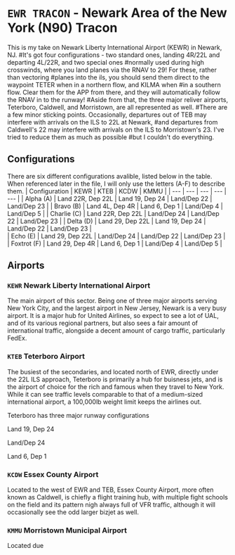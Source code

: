 # `EWR TRACON` - Newark Area of the New York (N90) Tracon
This is my take on Newark Liberty International Airport (KEWR) in Newark, NJ.
#It's got four configurations - two standard ones, landing 4R/22L and departing 4L/22R, and two special ones 
#normally used during high crosswinds, where you land planes via the RNAV to 29! For these, rather than vectoring 
#planes into the ils, you should send them direct to the waypoint TETER when in a northern flow, and KILMA when
#in a southern flow. Clear them for the APP from there, and they will automatically follow the RNAV in to the runway!
#Aside from that, the three major reliver airports, Teterboro, Caldwell, and Morristown, are all represented as well. 
#There are a few minor sticking points. Occasionally, departures out of TEB may interfere with arrivals on the ILS to 22L at Newark,
#and departures from Caldwell's 22 may interfere with arrivals on the ILS to Morristown's 23. I've tried to reduce them as much as possible
#but I couldn't do everything.

## Configurations
There are six different configurations avalible, listed below in the table. When referenced later in the file, I will only use the letters (A-F) to describe them.
| Configuration | KEWR | KTEB | KCDW | KMMU |
| --- | --- | --- | --- | --- |
| Alpha (A) | Land 22R, Dep 22L | Land 19, Dep 24 | Land/Dep 22  | Land/Dep 23 |
| Bravo (B) | Land 4L, Dep 4R | Land 6, Dep 1 | Land/Dep 4 | Land/Dep 5 |
| Charlie (C) | Land 22R, Dep 22L | Land/Dep 24 | Land/Dep 22 | Land/Dep 23 | 
| Delta (D) | Land 29, Dep 22L | Land 19, Dep 24 | Land/Dep 22 | Land/Dep 23 |  
| Echo (E) | Land 29, Dep 22L | Land/Dep 24 | Land/Dep 22 | Land/Dep 23 |  
| Foxtrot (F) | Land 29, Dep 4R | Land 6, Dep 1 | Land/Dep 4 | Land/Dep 5 | 


## Airports
### `KEWR` Newark Liberty International Airport
The main airport of this sector. Being one of three major airports serving New York City, and the largest airport in New Jersey, Newark is a very busy airport. It is a major hub for United Airlines, so expect to see a lot of UAL, and of its various regional partners, but also sees a fair amount of international traffic, alongside a decent amount of cargo traffic, particularly FedEx. 

### `KTEB` Teterboro Airport
The busiest of the secondaries, and located north of EWR, directly under the 22L ILS approach, Teterboro is primarily a hub for buisness jets, and is the airport of choice for the rich and famous when they travel to New York. While it can see traffic levels comparable to that of a medium-sized international airport, a 100,000lb weight limit keeps the airlines out. 

Teterboro has three major runway configurations

Land 19, Dep 24

Land/Dep 24

Land 6, Dep 1

### `KCDW` Essex County Airport
Located to the west of EWR and TEB, Essex County Airport, more often known as Caldwell, is chiefly a flight training hub, with multiple fight schools on the field and its pattern nigh always full of VFR traffic, although it will occasionally see the odd larger bizjet as well. 

### `KMMU` Morristown Municipal Airport
Located due
